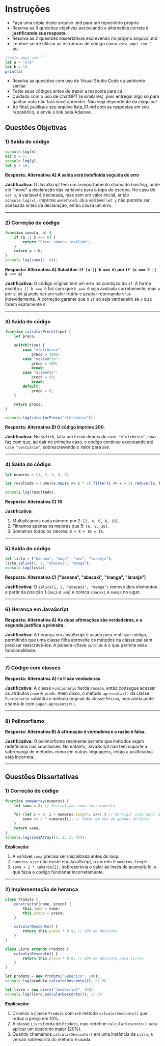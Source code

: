 # Instruções
- Faça uma cópia deste arquivo .md para um repositório próprio
- Resolva as 8 questões objetivas assinalando a alternativa correta e **justificando sua resposta.**
- Resolva as 2 questões dissertativas escrevendo no próprio arquivo .md
- Lembre-se de utilizar as estruturas de código como ``esta aqui com ` `` ou
```javascript
//esta aqui com ```
let a = "olá"
let b = 10
print(a)
```
- Resolva as questões com uso do Visual Studio Code ou ambiente similar.
- Teste seus códigos antes de trazer a resposta para cá.
- Cuidado com o uso de ChatGPT (e similares), pois entregar algo só para ganhar nota não fará você aprender. Não seja dependente da máquina!
- Ao final, publique seu arquivo lista_01.md com as respostas em seu repositório, e envie o link pela Adalove. 

## Questões Objetivas

### 1) Saída do código
```js
console.log(x);
var x = 5;
console.log(y);
let y = 10;
```
**Resposta:**
**Alternativa A) A saída será indefinida seguida de erro**

**Justificativa:**
O JavaScript tem um comportamento chamado *hoisting*, onde ele "move" a declaração das variáveis para o topo do escopo. No caso de `var x`, a variável é declarada, mas sem um valor inicial, então `console.log(x);` imprime `undefined`. Já a variável `let y` não permite ser acessada antes da declaração, então causa um erro.

---
### 2) Correção do código
```js
function soma(a, b) {
    if (a || b === 0) {
        return "Erro: número inválido";
    }
    return a + b;
}
console.log(soma(2, 0));
```
**Resposta:**
**Alternativa A) Substituir `if (a || b === 0)` por `if (a === 0 || b === 0)`**

**Justificativa:**
O código original tem um erro na condição do `if`. A forma escrita `a || b === 0` faz com que `b === 0` seja avaliado corretamente, mas `a` por si só já pode ser um valor *truthy* e acabar retornando `true` indevidamente. A correção garante que o `if` só seja verdadeiro se `a` ou `b` forem exatamente `0`.

---
### 3) Saída do código
```js
function calcularPreco(tipo) {
    let preco;

    switch(tipo) {
        case "eletrônico":
            preco = 1000;
        case "vestuário":
            preco = 200;
            break;
        case "alimento":
            preco = 50;
            break;
        default:
            preco = 0;
    }

    return preco;
}

console.log(calcularPreco("eletrônico"));
```
**Resposta:**
**Alternativa B) O código imprime 200.**

**Justificativa:**
No `switch`, falta um `break` depois do `case "eletrônico"`. Isso faz com que, ao cair no primeiro caso, o código continue executando até `case "vestuário"`, sobrescrevendo o valor para `200`. 

---
### 4) Saída do código
```js
let numeros = [1, 2, 3, 4, 5];

let resultado = numeros.map(x => x * 2).filter(x => x > 5).reduce((a, b) => a + b, 0);

console.log(resultado);
```
**Resposta:**
**Alternativa C) 18**

**Justificativa:**
1. Multiplicamos cada número por 2: `[2, 4, 6, 8, 10]`.
2. Filtramos apenas os maiores que 5: `[6, 8, 10]`.
3. Somamos todos os valores: `6 + 8 + 10 = 18`.

---
### 5) Saída do código
```js
let lista = ["banana", "maçã", "uva", "laranja"];
lista.splice(1, 2, "abacaxi", "manga");
console.log(lista);
```
**Resposta:**
**Alternativa C) ["banana", "abacaxi", "manga", "laranja"]**

**Justificativa:**
O `splice(1, 2, "abacaxi", "manga")` remove dois elementos a partir da posição 1 (`maçã` e `uva`) e coloca `abacaxi` e `manga` no lugar.

---
### 6) Herança em JavaScript
**Resposta:**
**Alternativa A) As duas afirmações são verdadeiras, e a segunda justifica a primeira.**

**Justificativa:**
A herança em JavaScript é usada para reutilizar código, permitindo que uma classe filha aproveite os métodos da classe pai sem precisar reescrevê-los. A palavra-chave `extends` é o que permite essa funcionalidade.

---
### 7) Código com classes
**Resposta:**
**Alternativa A) I e II são verdadeiras.**

**Justificativa:**
A classe `Funcionario` herda `Pessoa`, então consegue acessar os atributos `nome` e `idade`. Além disso, o método `apresentar()` da classe `Funcionario` substitui o método original da classe `Pessoa`, mas ainda pode chamá-lo com `super.apresentar()`.

---
### 8) Polimorfismo
**Resposta:**
**Alternativa B) A afirmação é verdadeira e a razão é falsa.**

**Justificativa:**
O polimorfismo realmente permite que métodos sejam redefinidos nas subclasses. No entanto, JavaScript não tem suporte a sobrecarga de métodos como em outras linguagens, então a justificativa está incorreta.

---

## Questões Dissertativas

### 1) Correção do código
```js
function somaArray(numeros) {
    let soma = 0; // Inicializar soma corretamente

    for (let i = 0; i < numeros.length; i++) { // Corrigir size para length
        soma += 2 * numeros[i]; // Somar em vez de apenas atribuir
    }
    return soma;
}
console.log(somaArray([1, 2, 3, 4]));
```
**Explicação:**
1. A variável `soma` precisa ser inicializada antes do loop.
2. `numeros.size` não existe em JavaScript, o correto é `numeros.length`.
3. `soma = 2 * numeros[i];` sobrescrevia o valor ao invés de acumulá-lo, o que fazia o código funcionar incorretamente.

---
### 2) Implementação de herança
```js
class Produto {
    constructor(nome, preco) {
        this.nome = nome;
        this.preco = preco;
    }

    calcularDesconto() {
        return this.preco * 0.9; // 10% de desconto
    }
}

class Livro extends Produto {
    calcularDesconto() {
        return this.preco * 0.8; // 20% de desconto para livros
    }
}

let produto = new Produto("Genérico", 100);
console.log(produto.calcularDesconto()); // 90

let livro = new Livro("JavaScript", 100);
console.log(livro.calcularDesconto()); // 80
```
**Explicação:**
1. Criamos a classe `Produto` com um método `calcularDesconto()` que reduz o preço em 10%.
2. A classe `Livro` herda de `Produto`, mas redefine `calcularDesconto()` para aplicar um desconto maior (20%).
3. Quando chamamos `calcularDesconto()` em uma instância de `Livro`, a versão sobrescrita do método é usada.

